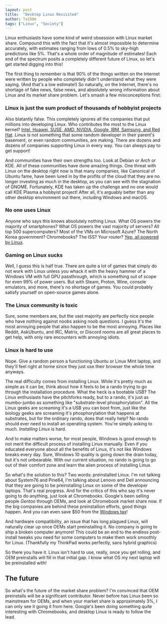 ```yaml
---
layout: post
title:  "Desktop Linux Revisited"
author: Ta180m
tags: ["Linux", "Society"]
---
```



Linux enthusiasts have some kind of weird obsession with Linux market share. Compound this with the fact that it's almost impossible to determine accurately, with estimates ranging from lows of 0.5% to sky-high predictions like 5%. That's a whole order of magnitude of estimates! Each end of the spectrum posits a completely different future of Linux, so let's get started digging into this!

The first thing to remember is that 90% of the things written on the Internet were written by people who completely didn't understand what they were saying. (And that's a low estimate!) So naturally, on the Internet, there's no shortage of fake news, false news, and absolutely wrong information about Linux and its market share problem. Let's smash a few misconceptions first:


### Linux is just the sum product of thousands of hobbyist projects

Also blatantly false. This completely ignores all the companies that put millions into developing Linux. Who contributes the most to the Linux kernel? [Intel, Huawei, SUSE, AMD, NVIDIA, Google, IBM, Samsung, and Red Hat](https://news.itsfoss.com/huawei-kernel-contribution/). Linux is not something that some random developer in their parent's basement, or even random communities, are making. There are dozens and dozens of companies supporting Linux in every way. You can always pay to get support!

And communities have their own strengths too. Look at Debian or Arch or KDE. All of these communities have done amazing things. One threat with Linux on the desktop right now is that many companies, like Canonical of Ubuntu fame, have been lured in by the profits of the cloud that they are no longer investing as much in the desktop, as you can see with the stagnation of GNOME. Fortunately, KDE has taken up the challenge and no one would call KDE Plasma a hobbyist project! After all, it's arguably better than any other desktop environment out there, including Windows and macOS.


### No one uses Linux

Anyone who says this knows absolutely nothing Linux. What OS powers the majority of smartphones? What OS powers the vast majority of servers? All top 500 supercomputers? Most of the VMs on Microsoft Azure? The North Korea government? Chromebooks? The ISS? Your router? [Yep, all powered by Linux](https://en.wikipedia.org/wiki/List_of_Linux_adopters).


### Gaming on Linux sucks

Well, I guess this is half true. There are quite a lot of games that simply do not work with Linux unless you whack it with the heavy hammer of a Windows VM with full GPU passthrough, which is something out of scope for even 99% of power users. But with Steam, Proton, Wine, console emulators, and more, there's no shortage of games. You could probably satisfy yourself on open-source games alone.


### The Linux community is toxic

Sure, some members are, but the vast majority are perfectly nice people who have nothing against noobs asking noob questions. I guess it's the most annoying people that also happen to be the most annoying. Places like Reddit, AskUbuntu, and IRC, Matrix, or Discord rooms are all great places to get help, with only rare encounters with annoying idiots.


### Linux is hard to use

Nope. Give a random person a functioning Ubuntu or Linux Mint laptop, and they'll feel right at home since they just use their browser the whole time anyways.

The real difficulty comes from installing Linux. While it's pretty much as simple as it can be, think about how it feels to be a rando trying to go through the installation procedure. What the heck is a bootable USB? The Linux enthusiasts have the pitchforks ready, but to a rando, it's just as mumbo-jumbo as something like "substrate-level phosphorylation". All the Linux geeks are screaming it's a USB you can boot from, just like the biology geeks are screaming it's phosphorylation that happens at substrates, but for the ordinary rando, does that really help? No rando should ever need to install an operating system. You're simply asking to much. *Installing Linux* is hard.

And to make matters worse, for most people, Windows is good enough to not merit the difficult process of installing Linux manually. Even if you educated everyone about all the benefits of Linux, it's not like Windows breaks every day. Sure, Windows 10 quality is going down the drain today, but it's not unbearable. With our current situation, no rando is going to go out of their comfort zone and learn the alien process of installing Linux.

So what's the solution to this? Two words: preinstalled Linux. I'm not talking about System76 and Pine64, I'm talking about Lenovo and Dell announcing that they are going to be preinstalling Linux on some of the developer laptops. That's real progress. And for the critics of this who say it's never going to do anything, just look at Chromebooks. Google's been selling people *Gentoo* through OEMs, and look at Chromebook market share now. If the big companies are behind these preinstallion efforts, good things happen. And you can even save $50 from the [Windows tax](https://en.wikipedia.org/wiki/Bundling_of_Microsoft_Windows#The_%22Windows_tax%22)!

And hardware compatibility, an issue that has long plagued Linux, will naturally clear up once OEMs start preinstalling it. No company is going to ship a broken computer anymore! This could be an end to the endless post-install tweaks you need for some computers to make them work smoothly for Linux. (Thankfully my ThinkPad works perfectly, sans hybrid graphics)

So there you have it. Linux isn't hard to use, really, once you get rolling, and OEM preinstalls will fill in that initial gap. I know what OS my next laptop will be preinstalled with!


## The future

So what's the future of the market share problem? I'm convinced that OEM preinstalls will be a significant contributor. Never before has Linux been so mainstream for OEMs, and when your market share is approximately 3%, I can only see it going it from here. Google's been doing something quite interesting with Chromebooks, and desktop Linux is ready to follow the lead.

